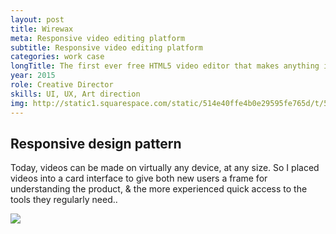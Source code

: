 ```yaml
---
layout: post
title: Wirewax
meta: Responsive video editing platform
subtitle: Responsive video editing platform
categories: work case
longTitle: The first ever free HTML5 video editor that makes anything in any video interactive. 
year: 2015
role: Creative Director
skills: UI, UX, Art direction
img: http://static1.squarespace.com/static/514e40ffe4b0e29595fe765d/t/5647bbb0e4b072d19f90d5f1/1447541681826/?format=750w
---
```



<div class="wider">
		<div class="grid bigGapBott bigGapTop">
		      <div class="unit whole center-on-mobiles">
		        <h2>Responsive design pattern</h2>
		        <p class="lead">Today, videos can be made on virtually any device, at any size.  So I placed videos into a card interface to give both new users a frame for understanding the product, & the more experienced quick access to the tools they regularly need..</p>
		      </div>
		 </div>
</div>	


<img src="http://niquewoodhouse.github.io./i/project/wwx/folio2015_wwxProductIntro.png"/>




